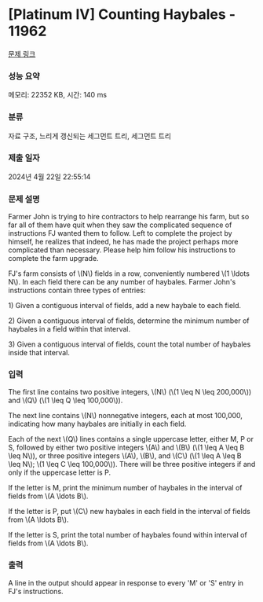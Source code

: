 # [Platinum IV] Counting Haybales - 11962 

[문제 링크](https://www.acmicpc.net/problem/11962) 

### 성능 요약

메모리: 22352 KB, 시간: 140 ms

### 분류

자료 구조, 느리게 갱신되는 세그먼트 트리, 세그먼트 트리

### 제출 일자

2024년 4월 22일 22:55:14

### 문제 설명

<p>Farmer John is trying to hire contractors to help rearrange his farm, but so far all of them have quit when they saw the complicated sequence of instructions FJ wanted them to follow. Left to complete the project by himself, he realizes that indeed, he has made the project perhaps more complicated than necessary. Please help him follow his instructions to complete the farm upgrade.</p>

<p>FJ's farm consists of \(N\) fields in a row, conveniently numbered \(1 \ldots N\). In each field there can be any number of haybales. Farmer John's instructions contain three types of entries:</p>

<p>1) Given a contiguous interval of fields, add a new haybale to each field.</p>

<p>2) Given a contiguous interval of fields, determine the minimum number of haybales in a field within that interval.</p>

<p>3) Given a contiguous interval of fields, count the total number of haybales inside that interval.</p>

### 입력 

 <p>The first line contains two positive integers, \(N\) (\(1 \leq N \leq 200,000\)) and \(Q\) (\(1 \leq Q \leq 100,000\)).</p>

<p>The next line contains \(N\) nonnegative integers, each at most 100,000, indicating how many haybales are initially in each field.</p>

<p>Each of the next \(Q\) lines contains a single uppercase letter, either M, P or S, followed by either two positive integers \(A\) and \(B\) (\(1 \leq A \leq B \leq N\)), or three positive integers \(A\), \(B\), and \(C\) (\(1 \leq A \leq B \leq N\); \(1 \leq C \leq 100,000\)). There will be three positive integers if and only if the uppercase letter is P.</p>

<p>If the letter is M, print the minimum number of haybales in the interval of fields from \(A \ldots B\).</p>

<p>If the letter is P, put \(C\) new haybales in each field in the interval of fields from \(A \ldots B\).</p>

<p>If the letter is S, print the total number of haybales found within interval of fields from \(A \ldots B\).</p>

### 출력 

 <p>A line in the output should appear in response to every 'M' or 'S' entry in FJ's instructions.</p>

